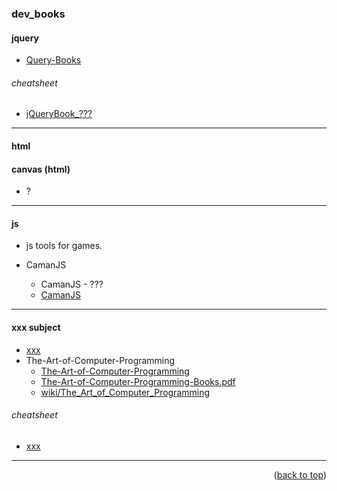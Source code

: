 <a name="topage"></a>

### dev_books

#### jquery
* [Query-Books](https://github.com/manjunath5496/jQuery-Books.git)

###### cheatsheet
* [jQueryBook_???](https://books.goalkicker.com/jQueryBook/)



-----

#### html


#### canvas (html)
* ?

-----

#### js
* js tools for games.

* CamanJS
   * CamanJS - ???
   * [CamanJS](https://github.com/meltingice/CamanJS)

-----

#### xxx subject
* [xxx](xxx)
* The-Art-of-Computer-Programming
   * [The-Art-of-Computer-Programming](https://github.com/manjunath5496/The-Art-of-Computer-Programming-Books/tree/master)
   * [The-Art-of-Computer-Programming-Books.pdf](https://seriouscomputerist.atariverse.com/media/pdf/book/Art%20of%20Computer%20Programming%20-%20Volume%201%20(Fundamental%20Algorithms).pdf)
   * [wiki/The_Art_of_Computer_Programming](https://en.wikipedia.org/wiki/The_Art_of_Computer_Programming)


###### cheatsheet
* [xxx](xxx)

-----



<p align="right">(<a href="#topage">back to top</a>)</p>
<br/>
<br/>
